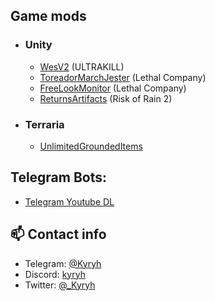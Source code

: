 ## Game mods
- ### Unity
  - [WesV2](https://thunderstore.io/c/ultrakill/p/Kyryh/WesV2/) (ULTRAKILL)
  - [ToreadorMarchJester](https://thunderstore.io/c/lethal-company/p/Kyryh/ToreadorMarchJester/) (Lethal Company)
  - [FreeLookMonitor](https://thunderstore.io/c/lethal-company/p/Kyryh/FreeLookMonitor/) (Lethal Company)
  - [ReturnsArtifacts](https://thunderstore.io/package/Kyryh/ReturnsArtifacts/) (Risk of Rain 2)
- ### Terraria
  - [UnlimitedGroundedItems](https://steamcommunity.com/sharedfiles/filedetails/?id=3143050137)



## Telegram Bots:
- [Telegram Youtube DL](https://github.com/Kyryh/telegram-youtube-dl)


## 📫 Contact info
- Telegram: [@Kyryh](https://t.me/Kyryh)
- Discord: [kyryh](https://discordapp.com/users/294165309437509642)
- Twitter: [@_Kyryh](https://twitter.com/_Kyryh)
